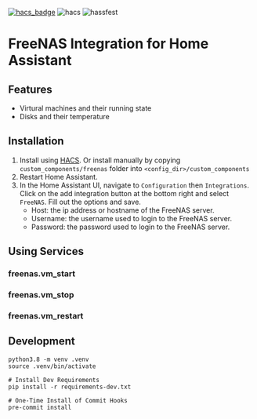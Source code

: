 [![hacs_badge](https://img.shields.io/badge/HACS-Custom-orange.svg)](https://github.com/custom-components/hacs)
![hacs](https://github.com/sdwilsh/hass-freenas/workflows/hacs/badge.svg)
![hassfest](https://github.com/sdwilsh/hass-freenas/workflows/hassfest/badge.svg)

# FreeNAS Integration for Home Assistant

## Features

- Virtural machines and their running state
- Disks and their temperature

## Installation

1. Install using [HACS](https://github.com/custom-components/hacs). Or install manually by copying `custom_components/freenas` folder into `<config_dir>/custom_components`
2. Restart Home Assistant.
3. In the Home Assistant UI, navigate to `Configuration` then `Integrations`. Click on the add integration button at the bottom right and select `FreeNAS`. Fill out the options and save.
   - Host: the ip address or hostname of the FreeNAS server.
   - Username: the username used to login to the FreeNAS server.
   - Password: the password used to login to the FreeNAS server.

## Using Services

### freenas.vm_start

### freenas.vm_stop

### freenas.vm_restart

## Development

```
python3.8 -m venv .venv
source .venv/bin/activate

# Install Dev Requirements
pip install -r requirements-dev.txt

# One-Time Install of Commit Hooks
pre-commit install
```